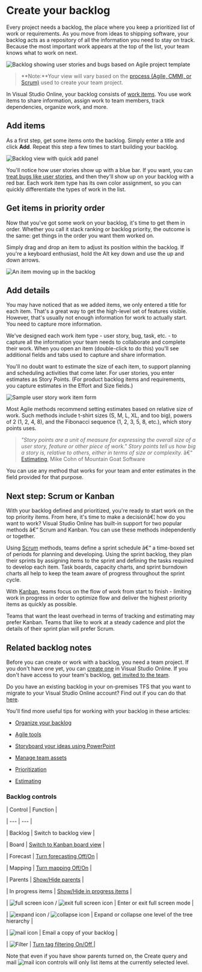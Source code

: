 <properties
	pageTitle="Create your backlog"
  description="Create your backlog"
  services="visual-studio-online"
  documentationCenter = ""
  authors="terryaustin"
  manager="terryaustin"
  editor="terryaustin" /> 


# Create your backlog





Every project needs a backlog, the place where you keep a prioritized list of work or requirements. 
As you move from ideas to shipping software, your backlog acts as a repository of all the information 
you need to stay on track. Because the most important work appears at the top of the list, 
your team knows what to work on next.







![Backlog showing user stories and bugs based on Agile project template](./media/create-your-backlog-vs/vso-create-your-backlog-intro.png)







> **Note:**Your view will vary based on the [process (Agile, CMMI, or Scrum)](https://msdn.microsoft.com/library/vs/alm/work/guidance/choose-process) used to create your team project.







In Visual Studio Online, your backlog consists of [work items](https://msdn.microsoft.com/Library/vs/alm/work/backlogs/add-work-items). 
You use work items to share information, assign work to team members, 
track dependencies, organize work, and more.





## Add items





As a first step, get some items onto the backlog. Simply enter a title and click **Add**. Repeat this step a few times to start building your backlog.







![Backlog view with quick add panel](./media/create-your-backlog-vs/ALM_CYB_AgileBacklog.png)







You'll notice how user stories show up with a blue bar. 
If you want, you can [treat bugs like user stories](https://msdn.microsoft.com/library/vs/alm/work/customize/show-bugs-on-backlog), 
and then they'll show up on your backlog with a red bar. 
Each work item type has its own color assignment, so you can quickly differentiate the types of work in the list.





## Get items in priority order





Now that you've got some work on your backlog, 
it's time to get them in order. 
Whether you call it stack ranking or backlog priority, 
the outcome is the same: get things in the order you want them worked on.







Simply drag and drop an item to adjust its position within the backlog. 
If you're a keyboard enthusiast, hold the Alt key down and use the up and down arrows.







![An item moving up in the backlog](./media/create-your-backlog-vs/vso-create-your-backlog-reorder-items.png)





## Add details





You may have noticed that as we added items, we only entered a title for each item. 
That's a great way to get the high-level set of features visible. 
However, that's usually not enough information for work to actually start. 
You need to capture more information.







We've designed each work item type - user story, bug, task, etc. - to capture all the 
information your team needs to collaborate and complete their work. 
When you open an item (double-click to do this) you'll see additional 
fields and tabs used to capture and share information.







You'll no doubt want to estimate the size of each item, to support planning and scheduling 
activities that come later. For user stories, you enter estimates as Story Points. 
(For product backlog items and requirements, you capture estimates in the Effort and Size fields.)







![Sample user story work item form](./media/create-your-backlog-vs/vso-product-backlog-work-item-form.png)







Most Agile methods recommend setting estimates based on relative size of work. 
Such methods include t-shirt sizes (S, M, L, XL, and too big), 
powers of 2 (1, 2, 4, 8), and the Fibonacci sequence (1, 2, 3, 5, 8, etc.), which story points uses.







> *"Story points are a unit of measure for expressing the overall size of a user story,  feature or other piece of work." Story points tell us how big a story is,  relative to others, either in terms of size or complexity.* â€“ [Estimating](https://msdn.microsoft.com/library/hh765979.aspx), Mike Cohn of Mountain Goat Software







You can use any method that works for your team and enter estimates in the field provided for that purpose.





## Next step: Scrum or Kanban





With your backlog defined and prioritized, you're ready to start work on the top priority items. 
From here, it's time to make a decisionâ€¦ how do you want to work? 
Visual Studio Online has built-in support for two popular methods â€“ Scrum and Kanban. 
You can use these methods independently or together.







Using [Scrum](work-in-sprints-vs.md) methods, teams define a sprint schedule â€“ a time-boxed set of periods for planning and developing. 
Using the sprint backlog, they plan their sprints by assigning items to the sprint and defining the tasks 
required to develop each item. Task boards, capacity charts, and sprint burndown charts all help to 
keep the team aware of progress throughout the sprint cycle.







With [Kanban](work-from-the-kanban-board-vs.md), teams focus on the flow of work from start to finish - limiting work in progress 
in order to optimize flow and deliver the highest priority items as quickly as possible.







Teams that want the least overhead in terms of tracking and estimating may prefer Kanban. 
Teams that like to work at a steady cadence and plot the details of their sprint plan will prefer Scrum.





## Related backlog notes





Before you can create or work with a backlog, you need a team project. 
If you don't have one yet, you can [create one](../setup/connect-to-visual-studio-online.md) 
in Visual Studio Online. 
If you don't have access to your team's backlog, [get invited to the team](../setup/add-team-members-vs.md).







Do you have an existing backlog in your on-premises TFS that you want to 
migrate to your Visual Studio Online account? Find out if you can do that 
[here](../setup/migrate-team-projects-vs.md).







You'll find more useful tips for working with your backlog in these articles:





- [Organize your backlog](https://msdn.microsoft.com/Library/vs/alm/work/backlogs/organize-backlog)

- [Agile tools](https://msdn.microsoft.com/Library/vs/alm/Work/overview)

- [Storyboard your ideas using PowerPoint](https://msdn.microsoft.com/Library/vs/alm/work/office/storyboard-your-ideas-using-powerpoint)

- [Manage team assets](https://msdn.microsoft.com/Library/vs/alm/work/scale/manage-team-assets)

- [Prioritization](https://msdn.microsoft.com/library/hh765981.aspx)

- [Estimating](https://msdn.microsoft.com/library/hh765979.aspx)



### Backlog controls





| Control | Function |

| --- | --- |

| Backlog | Switch to backlog view |

| Board | [Switch to Kanban board view](work-from-the-kanban-board-vs.md) |

| Forecast | [Turn forecasting Off/On](https://msdn.microsoft.com/Library/vs/alm/Work/scrum/velocity-and-forecasting) |

| Mapping | [Turn mapping Off/On](https://msdn.microsoft.com/Library/vs/alm/Work/backlogs/organize-backlog) |

| Parents | [Show/Hide parents](https://msdn.microsoft.com/Library/vs/alm/Work/backlogs/organize-backlog) |

| In progress items | [Show/Hide in progress items](https://msdn.microsoft.com/Library/vs/alm/Work/scrum/velocity-and-forecasting) |

| ![full screen icon](./media/create-your-backlog-vs/fullscreen_icon.png) / ![exit full screen icon](./media/create-your-backlog-vs/exitfullscreen_icon.png) | Enter or exit full screen mode |

| ![expand icon](./media/create-your-backlog-vs/expand_icon.png) / ![collapse icon](./media/create-your-backlog-vs/collapse_icon.png) | Expand or collapse one level of the tree hierarchy |

| ![mail icon](./media/create-your-backlog-vs/mail_icon.png) | Email a copy of your backlog |

| ![Filter](./media/create-your-backlog-vs/tag_filter_icon.png) | [Turn tag filtering On/Off ](https://msdn.microsoft.com/Library/vs/alm/Work/track/add-tags-to-work-items#Filteralistofworkitems) |







Note that even if you have show parents turned on, the Create query and mail ![mail icon](./media/create-your-backlog-vs/mail_icon.png) controls will only list items at the currently selected level.




